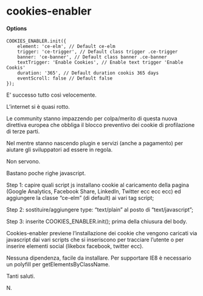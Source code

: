 # cookies-enabler

#### Options

```
COOKIES_ENABLER.init({
    element: 'ce-elm', // Default ce-elm
    trigger: 'ce-trigger', // Default class trigger .ce-trigger
    banner: 'ce-banner', // Default class banner .ce-banner
    textTrigger: 'Enable Cookies', // Enable text trigger 'Enable Cookis'
    duration: '365', // Default duration cookis 365 days
    eventScroll: false // Default false
});
```

E’ successo tutto così velocemente.

L’internet si è quasi rotto.

Le community stanno impazzendo per colpa/merito di questa nuova direttiva europea che obbliga il blocco preventivo dei cookie di profilazione di terze parti.

Nel mentre stanno nascendo plugin e servizi (anche a pagamento) per aiutare gli sviluppatori ad essere in regola.

Non servono.


Bastano poche righe javascript.


Step 1: capire quali script js installano cookie al caricamento della pagina (Google Analytics, Facebook Share, LinkedIn, Twitter ecc ecc ecc) ed aggiungere la classe “ce-elm” (di default) ai vari tag script;

Step 2: sostituire/aggiungere type: “text/plain” al posto di “text/javascript”;

Step 3: inserite COOKIES_ENABLER.init(); prima della chiusura del body.


Cookies-enabler previene l’installazione dei cookie che vengono caricati via javascript dai vari scripts che si inseriscono per tracciare l’utente o per inserire elementi social (likebox facebook, twitter ecc).


Nessuna dipendenza, facile da installare. Per supportare IE8 è necessario un polyfill per getElementsByClassName.


Tanti saluti.


N.
